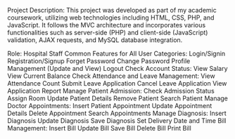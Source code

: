 Project Description:
This project was developed as part of my academic coursework, utilizing web technologies including HTML, CSS, PHP, and JavaScript. 
It follows the MVC architecture and incorporates various functionalities such as server-side (PHP) and client-side (JavaScript) validation, AJAX requests, 
and MySQL database integration.

Role: Hospital Staff
Common Features for All User Categories:
Login/Signin
Registration/Signup
Forget Password
Change Password
Profile Management (Update and View)
Logout
Check Account Status:
View Salary
View Current Balance
Check Attendance and Leave Management:
View Attendance Count
Submit Leave Application
Cancel Leave Application
View Application Report
Manage Patient Admission:
Check Admission Status
Assign Room
Update Patient Details
Remove Patient
Search Patient
Manage Doctor Appointments:
Insert Patient Appointment
Update Appointment Details
Delete Appointment
Search Appointments
Manage Diagnosis:
Insert Diagnosis
Update Diagnosis
Save Diagnosis
Set Delivery Date and Time
Bill Management:
Insert Bill
Update Bill
Save Bill
Delete Bill
Print Bill
